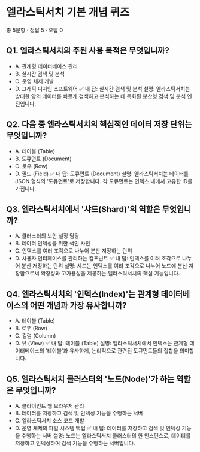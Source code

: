 # 엘라스틱서치 기본 개념 퀴즈
총 5문항 · 정답 5 · 오답 0

## Q1. 엘라스틱서치의 주된 사용 목적은 무엇입니까?
- A. 관계형 데이터베이스 관리
- B. 실시간 검색 및 분석
- C. 운영 체제 개발
- D. 그래픽 디자인 소프트웨어
✅ 내 답: 실시간 검색 및 분석
설명: 엘라스틱서치는 방대한 양의 데이터를 빠르게 검색하고 분석하는 데 특화된 분산형 검색 및 분석 엔진입니다.

## Q2. 다음 중 엘라스틱서치의 핵심적인 데이터 저장 단위는 무엇입니까?
- A. 테이블 (Table)
- B. 도큐먼트 (Document)
- C. 로우 (Row)
- D. 필드 (Field)
✅ 내 답: 도큐먼트 (Document)
설명: 엘라스틱서치는 데이터를 JSON 형식의 '도큐먼트'로 저장합니다. 각 도큐먼트는 인덱스 내에서 고유한 ID를 가집니다.

## Q3. 엘라스틱서치에서 '샤드(Shard)'의 역할은 무엇입니까?
- A. 클러스터의 보안 설정 담당
- B. 데이터 인덱싱을 위한 색인 사전
- C. 인덱스를 여러 조각으로 나누어 분산 저장하는 단위
- D. 사용자 인터페이스를 관리하는 컴포넌트
✅ 내 답: 인덱스를 여러 조각으로 나누어 분산 저장하는 단위
설명: 샤드는 인덱스를 여러 조각으로 나누어 노드에 분산 저장함으로써 확장성과 고가용성을 제공하는 엘라스틱서치의 핵심 기능입니다.

## Q4. 엘라스틱서치의 '인덱스(Index)'는 관계형 데이터베이스의 어떤 개념과 가장 유사합니까?
- A. 테이블 (Table)
- B. 로우 (Row)
- C. 컬럼 (Column)
- D. 뷰 (View)
✅ 내 답: 테이블 (Table)
설명: 엘라스틱서치에서 인덱스는 관계형 데이터베이스의 '테이블'과 유사하게, 논리적으로 관련된 도큐먼트들의 집합을 의미합니다.

## Q5. 엘라스틱서치 클러스터의 '노드(Node)'가 하는 역할은 무엇입니까?
- A. 클라이언트 웹 브라우저 관리
- B. 데이터를 저장하고 검색 및 인덱싱 기능을 수행하는 서버
- C. 엘라스틱서치 소스 코드 개발
- D. 운영 체제의 파일 시스템 백업
✅ 내 답: 데이터를 저장하고 검색 및 인덱싱 기능을 수행하는 서버
설명: 노드는 엘라스틱서치 클러스터의 한 인스턴스로, 데이터를 저장하고 인덱싱하며 검색 기능을 수행하는 서버입니다.